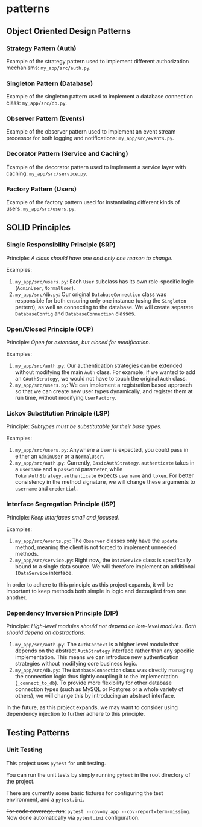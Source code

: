 # patterns

## Object Oriented Design Patterns

### Strategy Pattern (Auth)

Example of the strategy pattern used to implement different authorization mechanisms: `my_app/src/auth.py`.

### Singleton Pattern (Database)

Example of the singleton pattern used to implement a database connection class: `my_app/src/db.py`.

### Observer Pattern (Events)

Example of the observer pattern used to implement an event stream processor for both logging and notifications: `my_app/src/events.py`.

### Decorator Pattern (Service and Caching)

Example of the decorator pattern used to implement a service layer with caching: `my_app/src/service.py`.

### Factory Pattern (Users)

Example of the factory pattern used for instantiating different kinds of users: `my_app/src/users.py`.

## SOLID Principles

### Single Responsibility Principle (SRP)

Principle: _A class should have one and only one reason to change._

Examples:
1. `my_app/src/users.py`: Each `User` subclass has its own role-specific logic (`AdminUser`, `NormalUser`).
2. `my_app/src/db.py`: Our original `DatabaseConnection` class was responsible for both ensuring only one instance (using the `Singleton` pattern), as well as connecting to the database. We will create separate `DatabaseConfig` and `DatabaseConnection` classes.

### Open/Closed Principle (OCP)

Principle: _Open for extension, but closed for modification._

Examples:
1. `my_app/src/auth.py`: Our authentication strategies can be extended without modifying the main `Auth` class. For example, if we wanted to add an `OAuthStrategy`, we would not have to touch the original `Auth` class.
2. `my_app/src/users.py`: We can implement a registration based approach so that we can create new user types dynamically, and register them at run time, without modifying `UserFactory`.

### Liskov Substitution Principle (LSP)

Principle: _Subtypes must be substitutable for their base types._

Examples:
1. `my_app/src/users.py`: Anywhere a `User` is expected, you could pass in either an `AdminUser` or a `NormalUser`.
2. `my_app/src/auth.py`: Currently, `BasicAuthStrategy.authenticate` takes in a `username` and a `password` parameter, while `TokenAuthStrategy.authenticate` expects `username` and `token`. For better consistency in the method signature, we will change these arguments to `username` and `credential`.

### Interface Segregation Principle (ISP)

Principle: _Keep interfaces small and focused._

Examples:
1. `my_app/src/events.py`: The `Observer` classes only have the `update` method, meaning the client is not forced to implement unneeded methods.
2. `my_app/src/service.py`: Right now, the `DataService` class is specifically bound to a single data source. We will therefore implement an additional `IDataService` interface.

In order to adhere to this principle as this project expands, it will be important to keep methods both simple in logic and decoupled from one another.

### Dependency Inversion Principle (DIP)

Principle: _High-level modules should not depend on low-level modules. Both should depend on abstractions._

1. `my_app/src/auth.py`: The `AuthContext` is a higher level module that depends on the abstract `AuthStrategy` interface rather than any specific implementation. This means we can introduce new authentication strategies without modifying core business logic.
2. `my_app/src/db.py`: The `DatabaseConnection` class was directly managing the connection logic thus tightly coupling it to the implementation (`_connect_to_db`). To provide more flexibility for other database connection types (such as MySQL or Postgres or a whole variety of others), we will change this by introducing an abstract interface.

In the future, as this project expands, we may want to consider using dependency injection to further adhere to this principle.

## Testing Patterns

### Unit Testing

This project uses `pytest` for unit testing.

You can run the unit tests by simply running `pytest` in the root directory of the project.

There are currently some basic fixtures for configuring the test environment, and a `pytest.ini`.

~~For code coverage, run~~: `pytest --cov=my_app --cov-report=term-missing`. Now done automatically via `pytest.ini` configuration.

